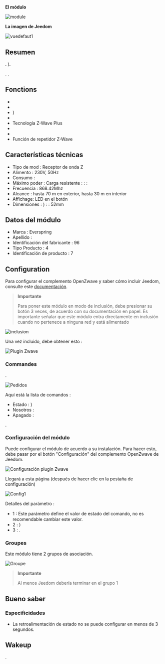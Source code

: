 # 

**El módulo**

![module](images/everspring.AN180-6/module.jpg)

**La imagen de Jeedom**

![vuedefaut1](images/everspring.AN180-6/vuedefaut1.jpg)

## Resumen

. ).

. .

## Fonctions

-   
-   
-   )
-   
-   Tecnología Z-Wave Plus
-   
-   
-   Función de repetidor Z-Wave

## Características técnicas

-   Tipo de mod : Receptor de onda Z
-   Alimento : 230V, 50Hz
-   Consumo : 
-   Máximo poder : Carga resistente :  :  : 
-   Frecuencia : 868.42Mhz
-   Alcance : hasta 70 m en exterior, hasta 30 m en interior
-   Affichage: LED en el botón
-   Dimensiones : ) :  : 52mm

## Datos del módulo

-   Marca : Everspring
-   Apellido : 
-   Identificación del fabricante : 96
-   Tipo Producto : 4
-   Identificación de producto : 7

## Configuration

Para configurar el complemento OpenZwave y saber cómo incluir Jeedom, consulte este [documentación](https://doc.jeedom.com/es_ES/plugins/automation%20protocol/openzwave/).

> **Importante**
>
> Para poner este módulo en modo de inclusión, debe presionar su botón 3 veces, de acuerdo con su documentación en papel. Es importante señalar que este módulo entra directamente en inclusión cuando no pertenece a ninguna red y está alimentado

![inclusion](images/everspring.AN180-6/inclusion.jpg)

Una vez incluido, debe obtener esto :

![Plugin Zwave](images/everspring.AN180-6/information.jpg)

### Commandes

.

![Pedidos](images/everspring.AN180-6/commandes.jpg)

Aquí está la lista de comandos :

-   Estado : )
-   Nosotros : 
-   Apagado : 

.

### Configuración del módulo

Puede configurar el módulo de acuerdo a su instalación. Para hacer esto, debe pasar por el botón "Configuración" del complemento OpenZwave de Jeedom.

![Configuración plugin Zwave](images/plugin/bouton_configuration.jpg)

Llegará a esta página (después de hacer clic en la pestaña de configuración)

![Config1](images/everspring.AN180-6/config1.jpg)

Detalles del parámetro :

-   1 : Este parámetro deﬁne el valor de estado del comando, no es recomendable cambiar este valor.
-   2 : )
-   3 : .

### Groupes

Este módulo tiene 2 grupos de asociación.

![Groupe](images/everspring.AN180-6/groupe.jpg)

> **Importante**
>
> Al menos Jeedom debería terminar en el grupo 1

## Bueno saber

### Especificidades

-   La retroalimentación de estado no se puede configurar en menos de 3 segundos.

## Wakeup

.
